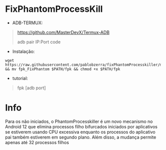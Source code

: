 # FixPhantomProcessKill

- ADB-TERMUX:
>https://github.com/MasterDevX/Termux-ADB
>
>adb pair IP:Port code

- Instalação:
```
wget https://raw.githubusercontent.com/pablobzerra/fixPhantomProcesskiller/main/fpk_FixPhantom && mv fpk_FixPhantom $PATH/fpk && chmod +x $PATH/fpk
```

- tutorial:
>fpk [adb port]

# Info

Para os não iniciados, o PhantomProcesskiller é um novo mecanismo no Android 12 que elimina processos filho bifurcados iniciados por aplicativos se estiverem usando CPU excessiva enquanto os processos do aplicativo pai também estiverem em segundo plano. Além disso, a mudança permite apenas até 32 processos filhos
